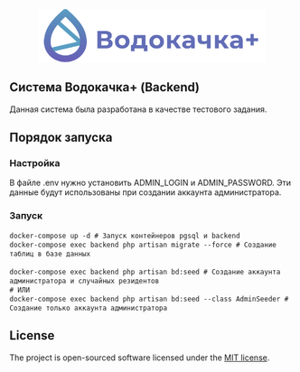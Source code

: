 <p align="center"><img src="https://github.com/Gungniir/pumphouse-backend/blob/57b34bf7874c6f0b15bf944c980db96ac3f52268/public/Logo.png" width="400" alt="Логотип"></p>

## Система Водокачка+ (Backend)
Данная система была разработана в качестве тестового задания.

## Порядок запуска

### Настройка
В файле .env нужно установить ADMIN_LOGIN и ADMIN_PASSWORD. Эти данные будут
использованы при создании аккаунта администратора.

### Запуск

```shell 
docker-compose up -d # Запуск контейнеров pgsql и backend
docker-compose exec backend php artisan migrate --force # Создание таблиц в базе данных

docker-compose exec backend php artisan bd:seed # Создание аккаунта администратора и случайных резидентов
# ИЛИ
docker-compose exec backend php artisan bd:seed --class AdminSeeder # Создание только аккаунта администратора
```

## License

The project is open-sourced software licensed under the [MIT license](https://opensource.org/licenses/MIT).

